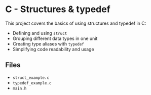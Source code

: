 # C - Structures & typedef

This project covers the basics of using structures and typedef in C:

- Defining and using `struct`
- Grouping different data types in one unit
- Creating type aliases with `typedef`
- Simplifying code readability and usage

## Files
- `struct_example.c`
- `typedef_example.c`
- `main.h`